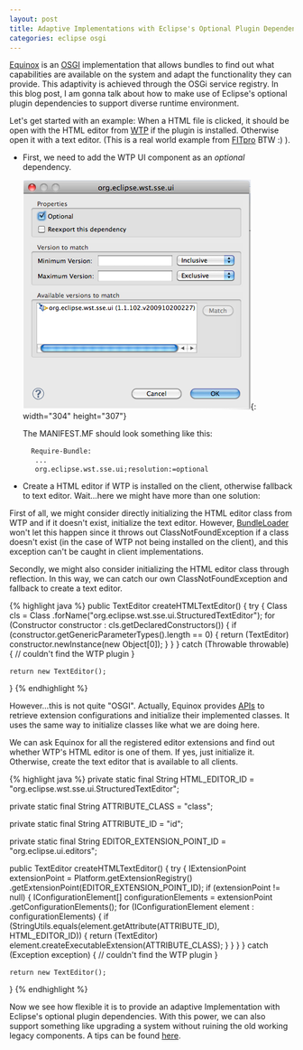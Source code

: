 ```yaml
---
layout: post
title: Adaptive Implementations with Eclipse's Optional Plugin Dependencies
categories: eclipse osgi
---
```


[Equinox][1] is an [OSGI][2] implementation that allows bundles to find out what capabilities are available on the system and adapt the functionality they can provide. This adaptivity is achieved through the OSGi service registry. In this blog post, I am gonna talk about how to make use of Eclipse's optional plugin dependencies to support diverse runtime environment.

<!--more-->

Let's get started with an example: When a HTML file is clicked, it should be open with the HTML editor from [WTP][3] if the plugin is installed. Otherwise open it with a text editor. (This is a real world example from [FITpro][4] BTW :) ).

* First, we need to add the WTP UI component as an *optional* dependency.

	![push method](/images/posts/optional_dependencies.png){: width="304" height="307"}

	The MANIFEST.MF should look something like this:

		Require-Bundle:
		 ...
		 org.eclipse.wst.sse.ui;resolution:=optional

* Create a HTML editor if WTP is installed on the client, otherwise fallback to text editor. Wait...here we might have more than one solution:

First of all, we might consider directly initializing the HTML editor class from WTP and if it doesn't exist, initialize the text editor. However, [BundleLoader][5] won't let this happen since it throws out ClassNotFoundException if a class doesn't exist (in the case of WTP not being installed on the client), and this exception can't be caught in client implementations.
	
Secondly, we might also consider initializing the HTML editor class through reflection. In this way, we can catch our own ClassNotFoundException and fallback to create a text editor.
	
{% highlight java %}
public TextEditor createHTMLTextEditor() {
	try {
		Class cls = Class
			.forName("org.eclipse.wst.sse.ui.StructuredTextEditor");
		for (Constructor constructor : cls.getDeclaredConstructors()) {
			if (constructor.getGenericParameterTypes().length == 0) {
				return (TextEditor) constructor.newInstance(new Object[0]);
			}
		}
	} catch (Throwable throwable) {
		// couldn't find the WTP plugin
	}

	return new TextEditor();
}
{% endhighlight %}
						
However...this is not quite "OSGI". Actually, Equinox provides [APIs][6] to retrieve extension configurations and initialize their implemented classes. It uses the same way to initialize classes like what we are doing here.

We can ask Equinox for all the registered editor extensions and find out whether WTP's HTML editor is one of them. If yes, just initialize it. Otherwise, create the text editor that is available to all clients.

{% highlight java %}
private static final String HTML_EDITOR_ID = "org.eclipse.wst.sse.ui.StructuredTextEditor";

private static final String ATTRIBUTE_CLASS = "class";

private static final String ATTRIBUTE_ID = "id";

private static final String EDITOR_EXTENSION_POINT_ID = "org.eclipse.ui.editors";

public TextEditor createHTMLTextEditor() {
	try {
		IExtensionPoint extensionPoint = Platform.getExtensionRegistry()
			.getExtensionPoint(EDITOR_EXTENSION_POINT_ID);
		if (extensionPoint != null) {
			IConfigurationElement[] configurationElements = extensionPoint
				.getConfigurationElements();
			for (IConfigurationElement element : configurationElements) {
				if (StringUtils.equals(element.getAttribute(ATTRIBUTE_ID),
				HTML_EDITOR_ID)) {
					return (TextEditor) element.createExecutableExtension(ATTRIBUTE_CLASS);
				}
			}
		}
	} catch (Exception exception) {
		// couldn't find the WTP plugin
	}

	return new TextEditor();
}
{% endhighlight %}

Now we see how flexible it is to provide an adaptive Implementation with Eclipse's optional plugin dependencies. With this power, we can also support something like upgrading a system without ruining the old working legacy components. A tips can be found [here][7].

[1]: http://www.eclipse.org/equinox/
[2]: http://www.osgi.org
[3]: http://www.eclipse.org/webtools/
[4]: http://sourceforge.net/projects/fitpro/
[5]: http://mobius.inria.fr/eclipse-doc/org/eclipse/osgi/framework/internal/core/BundleLoader.html#findClass(java.lang.String)
[6]: http://help.eclipse.org/help32/index.jsp?topic=/org.eclipse.platform.doc.isv/reference/api/org/eclipse/core/runtime/IConfigurationElement.html
[7]: http://www.developer.com/java/web/article.php/3655231/Eclipse-Tip-Use-Optional-Plug-in-Dependencies-to-Support-Diverse-Runtime-Environments.htm
